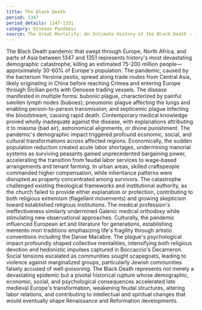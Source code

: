 ```yaml
---
title: The Black Death
period: 1347
period_details: 1347-1351
category: Disease Pandemic
source: The Great Mortality: An Intimate History of the Black Death - John Kelly
---
```

The Black Death pandemic that swept through Europe, North Africa, and parts of Asia between 1347 and 1351 represents history's most devastating demographic catastrophe, killing an estimated 75-200 million people—approximately 30-60% of Europe's population. The pandemic, caused by the bacterium Yersinia pestis, spread along trade routes from Central Asia, likely originating in China before reaching Crimea and entering Europe through Sicilian ports with Genoese trading vessels. The disease manifested in multiple forms: bubonic plague, characterized by painful swollen lymph nodes (buboes); pneumonic plague affecting the lungs and enabling person-to-person transmission; and septicemic plague infecting the bloodstream, causing rapid death. Contemporary medical knowledge proved wholly inadequate against the disease, with explanations attributing it to miasma (bad air), astronomical alignments, or divine punishment. The pandemic's demographic impact triggered profound economic, social, and cultural transformations across affected regions. Economically, the sudden population reduction created acute labor shortages, undermining manorial systems as surviving peasants gained unprecedented bargaining power, accelerating the transition from feudal labor services to wage-based arrangements and tenant farming. In urban areas, skilled craftspeople commanded higher compensation, while inheritance patterns were disrupted as property concentrated among survivors. The catastrophe challenged existing theological frameworks and institutional authority, as the church failed to provide either explanation or protection, contributing to both religious extremism (flagellant movements) and growing skepticism toward established religious institutions. The medical profession's ineffectiveness similarly undermined Galenic medical orthodoxy while stimulating new observational approaches. Culturally, the pandemic influenced European art and literature for generations, establishing memento mori traditions emphasizing life's fragility through artistic conventions including the Danse Macabre. The plague's psychological impact profoundly shaped collective mentalities, intensifying both religious devotion and hedonistic impulses captured in Boccaccio's Decameron. Social tensions escalated as communities sought scapegoats, leading to violence against marginalized groups, particularly Jewish communities falsely accused of well-poisoning. The Black Death represents not merely a devastating epidemic but a pivotal historical rupture whose demographic, economic, social, and psychological consequences accelerated late medieval Europe's transformation, weakening feudal structures, altering labor relations, and contributing to intellectual and spiritual changes that would eventually shape Renaissance and Reformation developments. 